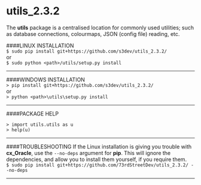 # utils_2.3.2

The **utils** package is a centralised location for commonly used utilities; such as database connections, colourmaps, JSON (config file) reading, etc.


####LINUX INSTALLATION  
`$ sudo pip install git+https://github.com/s3dev/utils_2.3.2/`  
or  
`$ sudo python <path>/utils/setup.py install`  

-----  

####WINDOWS INSTALLATION  
`> pip install git+https://github.com/s3dev/utils_2.3.2/`  
or  
`> python <path>\utils\setup.py install`  

-----  

####PACKAGE HELP
```
> import utils.utils as u
> help(u)
```  
-----  

####TROUBLESHOOTING
If the Linux installation is giving you trouble with **cx_Oracle**, use the `--no-deps` argument for **pip**.  This will ignore the dependencies, and allow you to install them yourself, if you require them.  
`$ sudo pip install git+https://github.com/73rdStreetDev/utils_2.3.2/ --no-deps`  

-----
